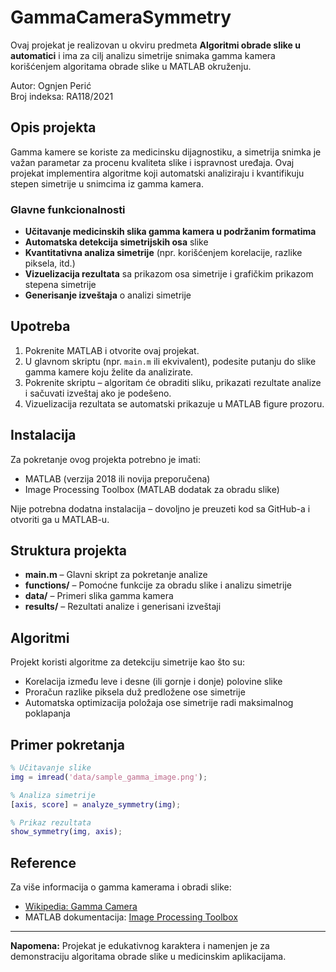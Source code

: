 # GammaCameraSymmetry
Ovaj projekat je realizovan u okviru predmeta **Algoritmi obrade slike u automatici** i ima za cilj analizu simetrije snimaka gamma kamera korišćenjem algoritama obrade slike u MATLAB okruženju.

Autor: Ognjen Perić  
Broj indeksa: RA118/2021


## Opis projekta

Gamma kamere se koriste za medicinsku dijagnostiku, a simetrija snimka je važan parametar za procenu kvaliteta slike i ispravnost uređaja. Ovaj projekat implementira algoritme koji automatski analiziraju i kvantifikuju stepen simetrije u snimcima iz gamma kamera.

### Glavne funkcionalnosti

- **Učitavanje medicinskih slika gamma kamera u podržanim formatima**
- **Automatska detekcija simetrijskih osa** slike
- **Kvantitativna analiza simetrije** (npr. korišćenjem korelacije, razlike piksela, itd.)
- **Vizuelizacija rezultata** sa prikazom osa simetrije i grafičkim prikazom stepena simetrije
- **Generisanje izveštaja** o analizi simetrije

## Upotreba

1. Pokrenite MATLAB i otvorite ovaj projekat.
2. U glavnom skriptu (npr. `main.m` ili ekvivalent), podesite putanju do slike gamma kamere koju želite da analizirate.
3. Pokrenite skriptu – algoritam će obraditi sliku, prikazati rezultate analize i sačuvati izveštaj ako je podešeno.
4. Vizuelizacija rezultata se automatski prikazuje u MATLAB figure prozoru.

## Instalacija

Za pokretanje ovog projekta potrebno je imati:
- MATLAB (verzija 2018 ili novija preporučena)
- Image Processing Toolbox (MATLAB dodatak za obradu slike)

Nije potrebna dodatna instalacija – dovoljno je preuzeti kod sa GitHub-a i otvoriti ga u MATLAB-u.

## Struktura projekta

- **main.m** – Glavni skript za pokretanje analize
- **functions/** – Pomoćne funkcije za obradu slike i analizu simetrije
- **data/** – Primeri slika gamma kamera
- **results/** – Rezultati analize i generisani izveštaji

## Algoritmi

Projekt koristi algoritme za detekciju simetrije kao što su:
- Korelacija između leve i desne (ili gornje i donje) polovine slike
- Proračun razlike piksela duž predložene ose simetrije
- Automatska optimizacija položaja ose simetrije radi maksimalnog poklapanja

## Primer pokretanja

```matlab
% Učitavanje slike
img = imread('data/sample_gamma_image.png');

% Analiza simetrije
[axis, score] = analyze_symmetry(img);

% Prikaz rezultata
show_symmetry(img, axis);
```

## Reference

Za više informacija o gamma kamerama i obradi slike:
- [Wikipedia: Gamma Camera](https://en.wikipedia.org/wiki/Gamma_camera)
- MATLAB dokumentacija: [Image Processing Toolbox](https://www.mathworks.com/products/image.html)

---

**Napomena:** Projekat je edukativnog karaktera i namenjen je za demonstraciju algoritama obrade slike u medicinskim aplikacijama.
